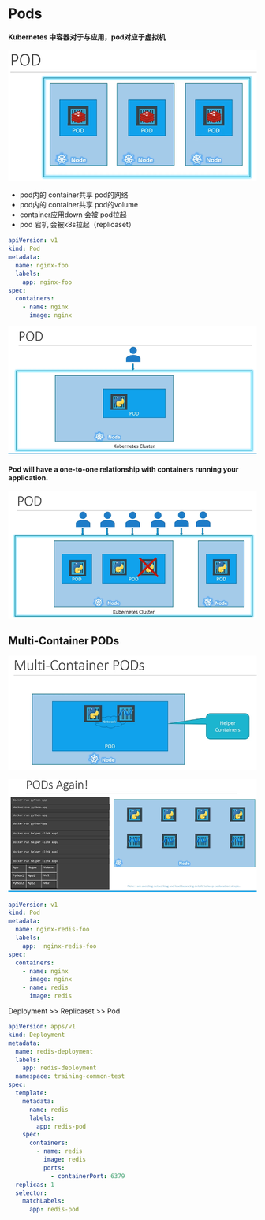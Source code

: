 # Pods



#### Kubernetes 中容器对于与应用，pod对应于虚拟机
  ![pod](../../images/pod.PNG)
  
- pod内的 container共享 pod的网络
- pod内的 container共享 pod的volume
- container应用down 会被 pod拉起
- pod 宕机 会被k8s拉起（replicaset）
```yaml
apiVersion: v1
kind: Pod
metadata:
  name: nginx-foo
  labels:
    app: nginx-foo
spec:
  containers:
    - name: nginx
      image: nginx
```
![pod1](../../images/pod1.PNG)

#### Pod will have a one-to-one relationship with containers running your application.

  ![pod2](../../images/pod2.PNG)
  
## Multi-Container PODs

  
  ![pod3](../../images/pod3.PNG)
  

  
  ![pod4](../../images/pod4.PNG)
```yaml
apiVersion: v1
kind: Pod
metadata:
  name: nginx-redis-foo
  labels:
    app:  nginx-redis-foo
spec:
  containers:
    - name: nginx
      image: nginx
    - name: redis
      image: redis
```


Deployment >> Replicaset >> Pod
```yaml
apiVersion: apps/v1
kind: Deployment
metadata:
  name: redis-deployment
  labels:
    app: redis-deployment
  namespace: training-common-test
spec:
  template:
    metadata:
      name: redis
      labels:
        app: redis-pod
    spec:
      containers:
        - name: redis
          image: redis
          ports:
            - containerPort: 6379
  replicas: 1
  selector:
    matchLabels:
      app: redis-pod
```




